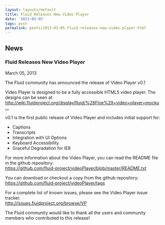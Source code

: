 ```yaml
---
layout: layouts/default
title: Fluid Releases New Video Player
date: '2013-03-05'
tags: post
permalink: posts/2013-03-05-fluid-releases-new-video-player.html
---
```

<article class="floe-content floe-news-item">
                <h2> News </h2>
                <h3>Fluid Releases New Video Player</h3>
                <time class="floe-date" datetime="2013-03-05">March 05, 2013</time>
                <p>
                    The Fluid community has announced the release of Video Player v0.1
                </p>
                <p>
                    Video Player is designed to be a fully accessible HTML5 video player. The designs can be seen at
                    <br/>
                    <a title="http://wiki.fluidproject.org/display/fluid/%28Floe%29+video+player+mockups+%28final%29" href="http://wiki.fluidproject.org/display/fluid/%28Floe%29+video+player+mockups+%28final%29">http://wiki.fluidproject.org/display/fluid/%28Floe%29+video+player+mocku...</a>
                </p>
                <p>
                    v0.1 is the first public release of Video Player and includes initial support for:
                </p>
                <ul>
                    <li> Captions</li>
                    <li> Transcripts</li>
                    <li> Integration with UI Options</li>
                    <li> Keyboard Accessibility</li>
                    <li> Graceful Degradation for IE8</li>
                </ul>
                <p>
                    For more information about the Video Player, you can read the README file in the github repository:<br/>
                    <a title="https://github.com/fluid-project/videoPlayer/blob/master/README.txt" href="https://github.com/fluid-project/videoPlayer/blob/master/README.txt">https://github.com/fluid-project/videoPlayer/blob/master/README.txt</a>
                </p>
                <p>
                    You can download or checkout a copy from the github repository:
                    <br/>
                    <a title="https://github.com/fluid-project/videoPlayer/tags" href="https://github.com/fluid-project/videoPlayer/tags">https://github.com/fluid-project/videoPlayer/tags</a>
                </p>
                <p>
                    For a complete list of known issues, please see the Video Player issue tracker.
                    <br/>
                    <a title="http://issues.fluidproject.org/browse/VP" href="http://issues.fluidproject.org/browse/VP">http://issues.fluidproject.org/browse/VP</a>
                </p>
                <p>
                    The Fluid community would like to thank all the users and community members who contributed to this release!
                </p>
            </article>
